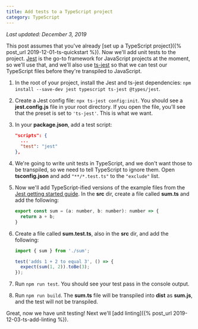 ```yaml
---
title: Add tests to a TypeScript project
category: TypeScript
---
```


*Last updated: December 3, 2019*

This post assumes that you've already [set up a TypeScript project]({% post_url 2019-12-01-ts-quickstart %}). Now we'll add unit tests to the project. [Jest](https://jestjs.io/) is the go-to framework for JavaScript projects at the moment, so we'll use that, and we'll also use [ts-jest](https://kulshekhar.github.io/ts-jest/) so that we can test our TypeScript files before they're transpiled to JavaScript.

1. In the root of your project, install the Jest and ts-jest dependencies: `npm install --save-dev jest typescript ts-jest @types/jest`.
1. Create a Jest config file: `npx ts-jest config:init`. You should see a **jest.config.js** file in your root directory. If you open the file, you'll see that the preset is set to `'ts-jest'`. This is what we want.
1. In your **package.json**, add a test script:

   ```json
   "scripts": {
     ...
     "test": "jest"
   },
   ```

1. We're going to write unit tests in TypeScript, and we don't want those to be transpiled, so we need to tell TypeScript to ignore them. Open **tsconfig.json** and add `"**/*.test.ts"` to the `"exclude"` list.
1. Now we'll add TypeScript-ified versions of the example files from the [Jest getting started guide](https://jestjs.io/docs/en/getting-started.html). In the **src** dir, create a file called **sum.ts** and add the following:

   ```javascript
   export const sum = (a: number, b: number): number => {
     return a + b;
   }
   ```

1. Create a file called **sum.test.ts**, also in the **src** dir, and add the following:

   ```javascript
   import { sum } from './sum';

   test('adds 1 + 2 to equal 3', () => {
     expect(sum(1, 2)).toBe(3);
   });
   ```

1. Run `npm run test`. You should see your test pass in the console output.
1. Run `npm run build`. The **sum.ts** file will be transpiled into **dist** as **sum.js**, and the test will not be transpiled.

Great, now we have unit testing! Next we'll [add linting]({% post_url 2019-12-03-ts-add-linting %}).